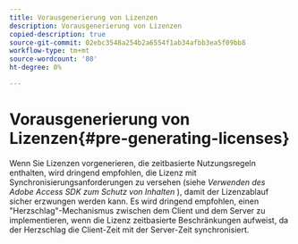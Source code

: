 ```yaml
---
title: Vorausgenerierung von Lizenzen
description: Vorausgenerierung von Lizenzen
copied-description: true
source-git-commit: 02ebc3548a254b2a6554f1ab34afbb3ea5f09bb8
workflow-type: tm+mt
source-wordcount: '80'
ht-degree: 0%

---
```


# Vorausgenerierung von Lizenzen{#pre-generating-licenses}

Wenn Sie Lizenzen vorgenerieren, die zeitbasierte Nutzungsregeln enthalten, wird dringend empfohlen, die Lizenz mit Synchronisierungsanforderungen zu versehen (siehe *Verwenden des Adobe Access SDK zum Schutz von Inhalten* ), damit der Lizenzablauf sicher erzwungen werden kann. Es wird dringend empfohlen, einen &quot;Herzschlag&quot;-Mechanismus zwischen dem Client und dem Server zu implementieren, wenn die Lizenz zeitbasierte Beschränkungen aufweist, da der Herzschlag die Client-Zeit mit der Server-Zeit synchronisiert.
